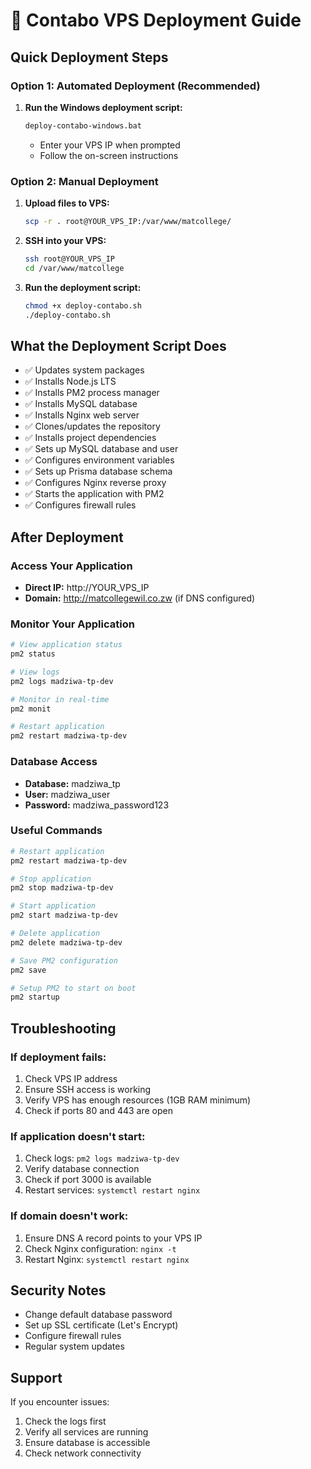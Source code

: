 # 🚀 Contabo VPS Deployment Guide

## Quick Deployment Steps

### Option 1: Automated Deployment (Recommended)

1. **Run the Windows deployment script:**
   ```cmd
   deploy-contabo-windows.bat
   ```
   - Enter your VPS IP when prompted
   - Follow the on-screen instructions

### Option 2: Manual Deployment

1. **Upload files to VPS:**
   ```bash
   scp -r . root@YOUR_VPS_IP:/var/www/matcollege/
   ```

2. **SSH into your VPS:**
   ```bash
   ssh root@YOUR_VPS_IP
   cd /var/www/matcollege
   ```

3. **Run the deployment script:**
   ```bash
   chmod +x deploy-contabo.sh
   ./deploy-contabo.sh
   ```

## What the Deployment Script Does

- ✅ Updates system packages
- ✅ Installs Node.js LTS
- ✅ Installs PM2 process manager
- ✅ Installs MySQL database
- ✅ Installs Nginx web server
- ✅ Clones/updates the repository
- ✅ Installs project dependencies
- ✅ Sets up MySQL database and user
- ✅ Configures environment variables
- ✅ Sets up Prisma database schema
- ✅ Configures Nginx reverse proxy
- ✅ Starts the application with PM2
- ✅ Configures firewall rules

## After Deployment

### Access Your Application
- **Direct IP:** http://YOUR_VPS_IP
- **Domain:** http://matcollegewil.co.zw (if DNS configured)

### Monitor Your Application
```bash
# View application status
pm2 status

# View logs
pm2 logs madziwa-tp-dev

# Monitor in real-time
pm2 monit

# Restart application
pm2 restart madziwa-tp-dev
```

### Database Access
- **Database:** madziwa_tp
- **User:** madziwa_user
- **Password:** madziwa_password123

### Useful Commands
```bash
# Restart application
pm2 restart madziwa-tp-dev

# Stop application
pm2 stop madziwa-tp-dev

# Start application
pm2 start madziwa-tp-dev

# Delete application
pm2 delete madziwa-tp-dev

# Save PM2 configuration
pm2 save

# Setup PM2 to start on boot
pm2 startup
```

## Troubleshooting

### If deployment fails:
1. Check VPS IP address
2. Ensure SSH access is working
3. Verify VPS has enough resources (1GB RAM minimum)
4. Check if ports 80 and 443 are open

### If application doesn't start:
1. Check logs: `pm2 logs madziwa-tp-dev`
2. Verify database connection
3. Check if port 3000 is available
4. Restart services: `systemctl restart nginx`

### If domain doesn't work:
1. Ensure DNS A record points to your VPS IP
2. Check Nginx configuration: `nginx -t`
3. Restart Nginx: `systemctl restart nginx`

## Security Notes

- Change default database password
- Set up SSL certificate (Let's Encrypt)
- Configure firewall rules
- Regular system updates

## Support

If you encounter issues:
1. Check the logs first
2. Verify all services are running
3. Ensure database is accessible
4. Check network connectivity
